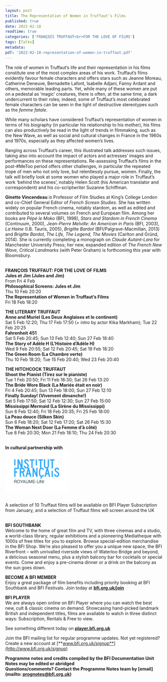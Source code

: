 ```yaml
---
layout: post
title: The Representation of Women in Truffaut’s Films
published: true
date: 2022-02-18
readtime: true
categories: ['FRANÇOIS TRUFFAUT<br>FOR THE LOVE OF FILMS']
tags: [Talks]
metadata: 
pdf: '2022-02-18-representation-of-women-in-truffaut.pdf'
---
```


The role of women in Truffaut’s life and their representation in his films constitute one of the most complex areas of his work. Truffaut’s films  evidently favour female characters and offers stars such as Jeanne Moreau, Catherine Deneuve, Bernadette Lafont, Isabelle Adjani, Fanny Ardant and others, memorable leading parts. Yet, while many of these women are put on a pedestal as ‘magic’ creatures, there is often, at the same time, a dark undercurrent to their roles; indeed, some of Truffaut’s most celebrated female characters can be seen in the light of destructive stereotypes such as the _femme fatale_.

While many scholars have considered Truffaut’s representation of women in terms of his biography (in particular his relationship to his mother), his films can also productively be read in the light of trends in filmmaking, such as the New Wave, as well as social and cultural changes in France in the 1960s and 1970s, especially as they affected women’s lives.

Ranging across Truffaut’s career, this illustrated talk addresses such issues, taking also into account the impact of actors and actresses’ images and performances on these representations. Re-assessing Truffaut’s films in the post-#MeToo period offers other challenges, in particular the repeated trope of men who not only love, but relentlessly pursue, women. Finally, the talk will briefly look at some women who played a major role in Truffaut’s work ‘behind the scenes’, notably Helen Scott (his American translator and correspondent) and his co-scriptwriter Suzanne Schiffman.  


**Ginette Vincendeau** is Professor of Film Studies at King’s College London and co-Chief General Editor of _French Screen Studies_. She has written widely on popular French cinema, notably stardom, as well as edited and contributed to several volumes on French and European film. Among her books are _Pépé le Moko_ (BFI, 1998), _Stars and Stardom in French Cinema_ (Continuum, 2000), _Jean-Pierre Melville: An American in Paris_ (BFI, 2003), _La Haine_ (I.B. Tauris, 2005), _Brigitte Bardot_ (BFI/Palgrave-Macmillan, 2013) and _Brigitte Bardot,  The Life, The Legend, The Movies_ (Carlton and Gründ, 2014). She is currently completing a monograph on _Claude Autant-Lara_ for Manchester University Press; her new, expanded edition of _The French New Wave, Critical Landmarks_ (with Peter Graham) is forthcoming this year with Bloomsbury.
<br><br>

**FRANÇOIS TRUFFAUT: FOR THE LOVE OF FILMS**<br>
**Jules et Jim (Jules and Jim)**<br>
From Fri 4 Feb<br>
**Philosophical Screens: Jules et Jim**<br>
Thu 10 Feb 20:20<br>
**The Representation of Women in Truffaut’s Films**<br>
Fri 18 Feb 18:20<br>

**THE LITERARY TRUFFAUT**<br>
**Anne and Muriel (Les Deux Anglaises et le continent)**<br>
Sat 5 Feb 12:20; Thu 17 Feb 17:50 (+ intro by actor Kika Markham); Tue 22 Feb 20:25<br>
**Fahrenheit 451**<br>
Sat 5 Feb 20:45; Sun 13 Feb 12:40; Sun 27 Feb 18:40<br>
**The Story of Adèle H (L’Histoire d’Adèle H)**<br>
Wed 9 Feb 20:55; Sat 12 Feb 20:45; Sat 19 Feb 18:20<br>
**The Green Room (La Chambre verte)**<br>
Thu 10 Feb 18:20; Tue 15 Feb 20:40; Wed 23 Feb 20:40<br>

**THE HITCHCOCK TRUFFAUT**<br>
**Shoot the Pianist (Tirez sur le pianiste)**<br>
Tue 1 Feb 20:50; Fri 11 Feb 18:30; Sat 26 Feb 13:20<br>
**The Bride Wore Black (La Mariée était en noir)**<br>
Fri 4 Feb 20:45; Sun 13 Feb 18:00; Sun 27 Feb 12:10<br>
**Finally Sunday! (Vivement dimanche!)**<br>
Sat 5 Feb 17:50; Sat 12 Feb 12:30; Sun 27 Feb 15:00<br>
**Mississippi Mermaid (La Sirène du Mississippi)**<br>
Sun 6 Feb 12:40; Fri 18 Feb 20:35; Fri 25 Feb 18:00<br>
**La Peau douce (Silken Skin)**<br>
Sun 6 Feb 18:20; Sat 12 Feb 17:20; Sat 26 Feb 15:30<br>
**The Woman Next Door (La Femme d’à côté)**<br>
Tue 8 Feb 20:30; Mon 21 Feb 18:10; Thu 24 Feb 20:30<br>
<br>

**In cultural partnership with**  
<img style="float: left;" src="/img/institut-francais.jpg" width="40%" height="40%">
<br><br><br><br><br><br><br><br><br>

A selection of 10 Truffaut films will be available on BFI Player Subscription from January, and a selection of Truffaut films will screen around the UK<br>
<br>

**BFI SOUTHBANK**  
Welcome to the home of great film and TV, with three cinemas and a studio, a world-class library, regular exhibitions and a pioneering Mediatheque with 1000s of free titles for you to explore. Browse special-edition merchandise in the BFI Shop. We’re also pleased to offer you a unique new space, the BFI Riverfront – with unrivalled riverside views of Waterloo Bridge and beyond, a delicious seasonal menu, plus a stylish balcony bar for cocktails or special events. Come and enjoy a pre-cinema dinner or a drink on the balcony as the sun goes down.  

**BECOME A BFI MEMBER**  
Enjoy a great package of film benefits including priority booking at BFI Southbank and BFI Festivals. Join today at [**bfi.org.uk/join**](http://www.bfi.org.uk/join)  

**BFI PLAYER**  
 We are always open online on BFI Player where you can watch the best new, cult &amp; classic cinema on demand. Showcasing hand-picked landmark British and independent titles, films are available to watch in three distinct ways: Subscription, Rentals &amp; Free to view.  

See something different today on [**player.bfi.org.uk**](https://player.bfi.org.uk)  

Join the BFI mailing list for regular programme updates. Not yet registered? Create a new account at [**www.bfi.org.uk/signup**](http://www.bfi.org.uk/signup)

**Programme notes and credits compiled by the BFI Documentation Unit  
Notes may be edited or abridged  
Questions/comments? Contact the Programme Notes team by [email](mailto: prognotes@bfi.org.uk)**

<!--stackedit_data:
eyJoaXN0b3J5IjpbMTA2OTE5MDExMV19
-->
